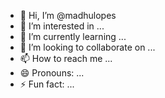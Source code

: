 - 👋 Hi, I’m @madhulopes
- 👀 I’m interested in ...
- 🌱 I’m currently learning ...
- 💞️ I’m looking to collaborate on ...
- 📫 How to reach me ...
- 😄 Pronouns: ...
- ⚡ Fun fact: ...

<!---
madhulopes/madhulopes is a ✨ special ✨ repository because its `README.md` (this file) appears on your GitHub profile.
You can click the Preview link to take a look at your changes.
--->
